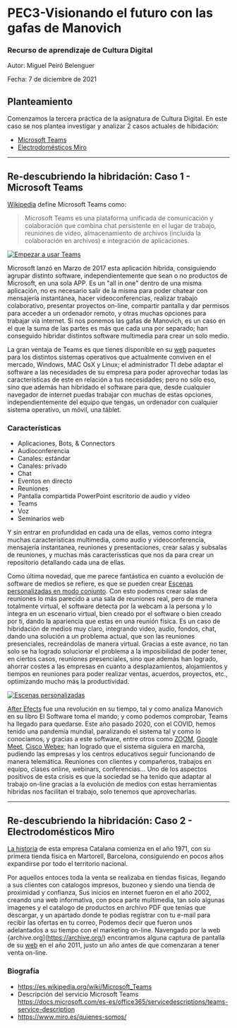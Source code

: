 # PEC3-Visionando el futuro con las gafas de Manovich
### Recurso de aprendizaje de Cultura Digital 


Autor: Miguel Peiró Belenguer

Fecha: 7 de diciembre de 2021



## Planteamiento
Comenzamos la tercera práctica de la asignatura de Cultura Digital. En este caso se nos plantea investigar y analizar 2 casos actuales de hibidación:
- [Microsoft Teams](https://www.microsoft.com/es-es/microsoft-teams/group-chat-software)
- [Electrodomésticos Miro](https://www.miro.es/)

---

## Re-descubriendo la hibridación: Caso 1 - Microsoft Teams

[Wikipedia](https://es.wikipedia.org/wiki/Microsoft_Teams) define Microsoft Teams como:

>Microsoft Teams es una plataforma unificada de comunicación y colaboración que combina chat persistente en el lugar de trabajo, reuniones de video, almacenamiento de archivos (incluida la colaboración en archivos) e integración de aplicaciones.  

[![Empezar a usar Teams](https://imgur.com/zvTzjPV.png)](https://www.youtube.com/watch?v=ypu2xGB_Kcg "Click para ver") 

Microsoft lanzó en Marzo de 2017 esta aplicación hibrida, consiguiendo agrupar distinto software, independientemente que sean o no productos de Microsoft, en una sola APP. Es un "all in one" dentro de una misma aplicación, no es necesario salir de la misma para poder chatear con mensajería instantánea, hacer videoconferencias, realizar trabajo colaborativo, presentar proyectos on-line, compartir pantalla y dar permisos para acceder a un ordenador remoto, y otras muchas opciones para trabajar vía internet. Si nos ponemos las gafas de Manovich, es un caso en el que la suma de las partes es más que cada una por separado; han conseguido hibridar distintos software multimedia para crear un solo medio. 

La gran ventaja de Teams es que tienes disponible en su [web](https://docs.microsoft.com/es-es/microsoftteams/get-clients "Descarga Microsoft Teams") paquetes para los distintos sistemas operativos que actualmente conviven en el mercado, Windows, MAC OsX y Linux; el administrador TI debe adaptar el software a las necesidades de su empresa para poder aprovechar todas las características de este en relación a tus necesidades; pero no sólo eso, sino que además han hibridado el software para que, desde cualquier navegador de internet puedas trabajar con muchas de estas opciones, independientemente del equipo que tengas, un ordenador con cualquier sistema operativo, un móvil, una táblet.  

### Características
- Aplicaciones, Bots, & Connectors
- Audioconferencia
- Canales: estándar
- Canales: privado
- Chat
- Eventos en directo	
- Reuniones
- Pantalla compartida PowerPoint escritorio de audio y vídeo
- Teams
- Voz
- Seminarios web  

Y sin entrar en profundidad en cada una de ellas, vemos como integra muchas características multimedia, como audio y videoconferencia, mensajería instantanea, reuniones y presentaciones, crear salas y subsalas de reuniones, y muchas más caracteríssticas que nos da para crear un repositorio detallando cada una de ellas.  

Como última novedad, que me parece fantástica en cuanto a evolución de software de medios se refiere, es que se pueden crear [Escenas personalizadas en modo conjunto](https://docs.microsoft.com/es-es/microsoftteams/platform/apps-in-teams-meetings/teams-together-mode "Pincha en el enlace"). Con esto podemos crear salas de reuniones lo más parecido a una sala de reuniones real, pero de manera totalmente virtual, el software detecta por la webcam a la persona y lo integra en un escenario virtual, bien creado por el software o bien creado por ti, dando la apariencia que estas en una reunión física. Es un caso de hibridación de medios muy claro, integrando video, audio, fondos, chat, dando una solución a un problema actual, que son las reuniones presenciales, recreándolas de manera virtual.  Gracias a este avance, no tan solo se ha logrado solucionar el problema a la imposibilidad de poder tener, en ciertos casos, reuniones presenciales, sino que además han logrado, ahorrar costes a las empresas en cuanto a desplazamientos, alojamientos y tiempos en reuniones para poder realizar ventas, acuerdos, proyectos, etc., optimizando mucho más la productividad.


[![Escenas personalizadas](https://docs.microsoft.com/es-es/microsoftteams/platform/assets/images/apps-in-meetings/launchtogethermode.png)](https://docs.microsoft.com/es-es/microsoftteams/platform/apps-in-teams-meetings/teams-together-mode "Escenas Personalizadas")

[After Efects](https://www.adobe.com/es/products/aftereffects.html) fue una revolución en su tiempo, tal y como analiza Manovich en su libro El Software toma el mando; y como podemos comprobar, Teams ha llegado para quedarse. Este año pasado 2020, con el COVID, hemos tenido una pandemia mundial, paralizando el sistema tal y como lo conociamos, y gracias a este software, entre otros como [ZOOM](https://zoom.us/), [Google Meet](https://meet.google.com/), [Cisco Webex](https://www.webex.com/es/index.html); han logrado que el sistema siguiera en marcha, pudiendo las empresas y los centros educativos seguir funcionando de manera telemática. Reuniones con clientes y compañeros, trabajos en equipo, clases online, webinars, conferencias... Uno de los aspectos positivos de esta crisis es que la sociedad se ha tenido que adaptar al trabajo on-line gracias a la evolución de medios con estas herramientas hibridas nos facilitan el trabajo, solo tenemos que aprovecharlas.

---

## Re-descubriendo la hibridación: Caso 2 - Electrodomésticos Miro

[La historia](https://www.miro.es/quienes-somos "Electodomésticos Miro") de esta empresa Catalana comienza en el año 1971, con su primera tienda física en Martorell, Barcelona, consiguiendo en pocos años expandirse por todo el territorio nacional.

Por aquellos entoces toda la venta se realizaba en tiendas fisicas, llegando a sus clientes con catalogos impresos, buzoneo y siendo una tienda de proximidad y confianza, Sus inicios en internet fueron en el año 2002, creando una web informativa, con poca parte multimedia, tan solo algunas imagenes y el catalogo de productos en archivo PDF que tenias que descargar, y un apartado donde te podias registrar con tu e-mail para recibir las ofertas en tu correo, Podemos decir que fueron unos adelantados a su tiempo con el marketing on-line. Navengado por la web {archive.org](https://archive.org/) encontramos alguna captura de pantalla de su [web](https://web.archive.org/web/20110902104031/http://www.miro.es/tiendas/ "Pincha para ver la captura") en  el año 2011, justo un año antes de que comenzaran a tener venta on-line. 


### Biografía
- https://es.wikipedia.org/wiki/Microsoft_Teams
- Descripción del servicio Microsoft Teams https://docs.microsoft.com/es-es/office365/servicedescriptions/teams-service-description
- https://www.miro.es/quienes-somos/
